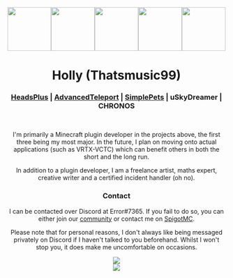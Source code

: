 <div align="center">
    <img src="https://i.imgur.com/kznobjc.png" height=100><img src="https://camo.githubusercontent.com/cb893b38b65a970b6677ca3a58b5d9a774c09d90c399ede94962aa68c38d48b9/68747470733a2f2f692e696d6775722e636f6d2f514232465541462e706e67" height=100><img src="https://cdn.discordapp.com/icons/243942616050302977/286bf9c3e89cfe12eb2f980a5fb8ef08.webp" height=100><img src="https://camo.githubusercontent.com/079524bd9d9b221b22baa0891c3ed66de11542e1bec24dc3c7587dcdd14a2267/68747470733a2f2f692e696d6775722e636f6d2f6b754a31364d672e706e67" height=100><img src="https://i.imgur.com/0MdCZ17.png" height=100>
    <h1>Holly (Thatsmusic99)</h1>
    <h3><a href="https://github.com/Thatsmusic99/HeadsPlus">HeadsPlus</a> | <a href="https://github.com/Niestrat99/AT-Rewritten">AdvancedTeleport</a> | <a href="https://github.com/brainsynder-Dev/SimplePets">SimplePets</a> | uSkyDreamer | CHRONOS</h3>
    <br>
    <p>I'm primarily a Minecraft plugin developer in the projects above, the first three being my most major. In the future, I plan on moving onto actual applications (such as VRTX-VCTC) which can benefit others in both the short and the long run.</p>
    <p>In addition to a plugin developer, I am a freelance artist, maths expert, creative writer and a certified incident handler (oh no).</p>
    <h3>Contact</h3>
    <p>I can be contacted over Discord at Error#7365. If you fail to do so, you can either join our <a href="https://discord.gg/DHE2aSh">community</a> or contact me on <a href="https://www.spigotmc.org/members/thatsmusic99.318719/">SpigotMC</a>.
    <p>Please note that for personal reasons, I don't always like being messaged privately on Discord if I haven't talked to you beforehand. Whilst I won't stop you, it does make me uncomfortable on occasions.</p>
    <img src="https://pluginwiki.us/version/svgGen.php?label=build&message=trying my best">
    <br>
    <img src="https://github-readme-stats.vercel.app/api?username=Thatsmusic99&count_private=true">
</div>
